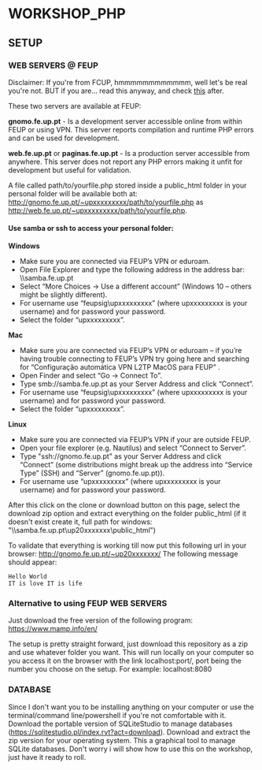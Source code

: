 # WORKSHOP_PHP

## SETUP

### WEB SERVERS @ FEUP
Disclaimer: If you're from FCUP, hmmmmmmmmmmmm, well let's be real you're not. BUT if you are... read this anyway, and check [this](#alternative-to-using-feup-web-servers) after.

These two servers are available at FEUP:

**gnomo.fe.up.pt** - Is a development server accessible online from within FEUP or using VPN. This server reports compilation and runtime PHP errors and can be used for development.

**web.fe.up.pt** or **paginas.fe.up.pt** - Is a production server accessible from anywhere. This server does not report any PHP errors making it unfit for development but useful for validation.

A file called path/to/yourfile.php stored inside a public_html folder in your personal folder will be available both at: http://gnomo.fe.up.pt/~upxxxxxxxxx/path/to/yourfile.php as http://web.fe.up.pt/~upxxxxxxxxx/path/to/yourfile.php.

#### Use samba or ssh to access your personal folder:

**Windows**
* Make sure you are connected via FEUP’s VPN or eduroam.
* Open File Explorer and type the following address in the address bar: \\\\samba.fe.up.pt
* Select “More Choices → Use a different account” (Windows 10 – others might be slightly different).
* For username use “feupsig\\upxxxxxxxxx” (where upxxxxxxxxx is your username) and for password your password.
* Select the folder “upxxxxxxxxx”.

**Mac**
* Make sure you are connected via FEUP’s VPN or eduroam – if you’re having trouble connecting to FEUP’s VPN try going here and searching for “Configuração automática VPN L2TP MacOS para FEUP” .
* Open Finder and select “Go → Connect To”.
* Type smb://samba.fe.up.pt as your Server Address and click “Connect”.
* For username use “feupsig\\upxxxxxxxxx” (where upxxxxxxxxx is your username) and for password your password.
* Select the folder “upxxxxxxxxx”.

**Linux** 
* Make sure you are connected via FEUP’s VPN if your are outside FEUP.
* Open your file explorer (e.g. Nautilus) and select “Connect to Server”.
* Type "ssh://gnomo.fe.up.pt" as your Server Address and click “Connect” (some distributions might break up the address into “Service Type” (SSH) and “Server” (gnomo.fe.up.pt)).
* For username use “upxxxxxxxxx” (where upxxxxxxxxx is your username) and for password your password.

After this click on the clone or download button on this page, select the download zip option and extract everything on the folder public_html (if it doesn't exist create it, full path for windows: "\\\\samba.fe.up.pt\\up20xxxxxxx\\public_html")

To validate that everything is working till now put this following url in your browser: http://gnomo.fe.up.pt/~up20xxxxxxx/
The following message should appear: 

```
Hello World 
IT is love IT is life
```

### Alternative to using FEUP WEB SERVERS
Just download the free version of the following program: https://www.mamp.info/en/

The setup is pretty straight forward, just download this repository as a zip and use whatever folder you want. This will run locally on your computer so you access it on the browser with the link localhost:port/, port being the number you choose on the setup. For example: localhost:8080

### DATABASE
Since I don't want you to be installing anything on your computer or use the terminal/command line/powershell if you're not comfortable with it. Download the portable version of SQLiteStudio to manage databases (https://sqlitestudio.pl/index.rvt?act=download). Download and extract the zip version for your operating system. 
This a graphical tool to manage SQLite databases. Don't worry i will show how to use this on the workshop, just have it ready to roll.



